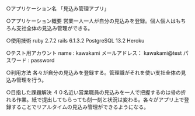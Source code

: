 ○アプリケーション名 
「見込み管理アプリ」

○アプリケーション概要
 営業一人一人が自分の見込みを登録。個人個人はもちろん支社全体の見込み管理ができる。

○使用技術
ruby 2.7.2 rails 6.1.3.2 PostgreSQL 13.2 Heroku

○テスト用アカウント 
name : kawakami
メールアドレス： kawakami@test 
パスワード : password

○利用方法 
各々が自分の見込みを登録する。管理職がそれを使い支社全体の見込み管理を行う。

○目指した課題解決 
４０名近い営業職員の見込みを一人で把握するのは骨の折れる作業。紙で提出してもらっても刻一刻と状況は変わる。各々がアプリ上で登録することでリアルタイムの見込み管理ができるようになる。


